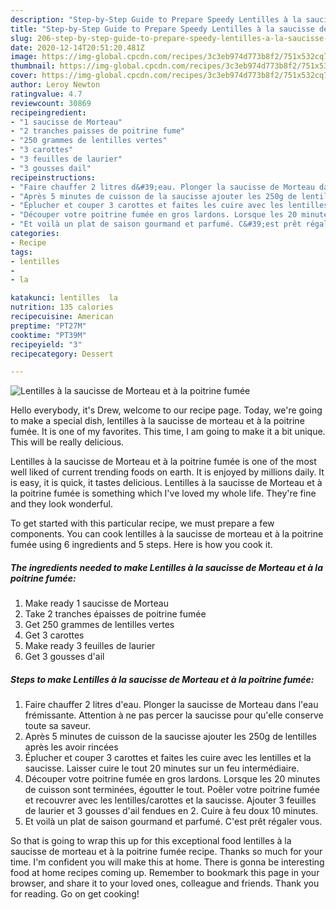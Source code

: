 ```yaml
---
description: "Step-by-Step Guide to Prepare Speedy Lentilles à la saucisse de Morteau et à la poitrine fumée"
title: "Step-by-Step Guide to Prepare Speedy Lentilles à la saucisse de Morteau et à la poitrine fumée"
slug: 206-step-by-step-guide-to-prepare-speedy-lentilles-a-la-saucisse-de-morteau-et-a-la-poitrine-fumee
date: 2020-12-14T20:51:20.481Z
image: https://img-global.cpcdn.com/recipes/3c3eb974d773b8f2/751x532cq70/lentilles-a-la-saucisse-de-morteau-et-a-la-poitrine-fumee-photo-principale-de-la-recette.jpg
thumbnail: https://img-global.cpcdn.com/recipes/3c3eb974d773b8f2/751x532cq70/lentilles-a-la-saucisse-de-morteau-et-a-la-poitrine-fumee-photo-principale-de-la-recette.jpg
cover: https://img-global.cpcdn.com/recipes/3c3eb974d773b8f2/751x532cq70/lentilles-a-la-saucisse-de-morteau-et-a-la-poitrine-fumee-photo-principale-de-la-recette.jpg
author: Leroy Newton
ratingvalue: 4.7
reviewcount: 30869
recipeingredient:
- "1 saucisse de Morteau"
- "2 tranches paisses de poitrine fume"
- "250 grammes de lentilles vertes"
- "3 carottes"
- "3 feuilles de laurier"
- "3 gousses dail"
recipeinstructions:
- "Faire chauffer 2 litres d&#39;eau. Plonger la saucisse de Morteau dans l&#39;eau frémissante. Attention à ne pas percer la saucisse pour qu&#39;elle conserve toute sa saveur."
- "Après 5 minutes de cuisson de la saucisse ajouter les 250g de lentilles après les avoir rincées"
- "Éplucher et couper 3 carottes et faites les cuire avec les lentilles et la saucisse. Laisser cuire le tout 20 minutes sur un feu intermédiaire."
- "Découper votre poitrine fumée en gros lardons. Lorsque les 20 minutes de cuisson sont terminées, égoutter le tout. Poêler votre poitrine fumée et recouvrer avec les lentilles/carottes et la saucisse. Ajouter 3 feuilles de laurier et 3 gousses d&#39;ail fendues en 2. Cuire à feu doux 10 minutes."
- "Et voilà un plat de saison gourmand et parfumé. C&#39;est prêt régaler vous."
categories:
- Recipe
tags:
- lentilles
- 
- la

katakunci: lentilles  la 
nutrition: 135 calories
recipecuisine: American
preptime: "PT27M"
cooktime: "PT39M"
recipeyield: "3"
recipecategory: Dessert

---
```



![Lentilles à la saucisse de Morteau et à la poitrine fumée](https://img-global.cpcdn.com/recipes/3c3eb974d773b8f2/751x532cq70/lentilles-a-la-saucisse-de-morteau-et-a-la-poitrine-fumee-photo-principale-de-la-recette.jpg)

Hello everybody, it's Drew, welcome to our recipe page. Today, we're going to make a special dish, lentilles à la saucisse de morteau et à la poitrine fumée. It is one of my favorites. This time, I am going to make it a bit unique. This will be really delicious.

Lentilles à la saucisse de Morteau et à la poitrine fumée is one of the most well liked of current trending foods on earth. It is enjoyed by millions daily. It is easy, it is quick, it tastes delicious. Lentilles à la saucisse de Morteau et à la poitrine fumée is something which I've loved my whole life. They're fine and they look wonderful.




To get started with this particular recipe, we must prepare a few components. You can cook lentilles à la saucisse de morteau et à la poitrine fumée using 6 ingredients and 5 steps. Here is how you cook it.

<!--inarticleads1-->

##### The ingredients needed to make Lentilles à la saucisse de Morteau et à la poitrine fumée:

1. Make ready 1 saucisse de Morteau
1. Take 2 tranches épaisses de poitrine fumée
1. Get 250 grammes de lentilles vertes
1. Get 3 carottes
1. Make ready 3 feuilles de laurier
1. Get 3 gousses d&#39;ail




<!--inarticleads2-->

##### Steps to make Lentilles à la saucisse de Morteau et à la poitrine fumée:

1. Faire chauffer 2 litres d&#39;eau. Plonger la saucisse de Morteau dans l&#39;eau frémissante. Attention à ne pas percer la saucisse pour qu&#39;elle conserve toute sa saveur.
1. Après 5 minutes de cuisson de la saucisse ajouter les 250g de lentilles après les avoir rincées
1. Éplucher et couper 3 carottes et faites les cuire avec les lentilles et la saucisse. Laisser cuire le tout 20 minutes sur un feu intermédiaire.
1. Découper votre poitrine fumée en gros lardons. Lorsque les 20 minutes de cuisson sont terminées, égoutter le tout. Poêler votre poitrine fumée et recouvrer avec les lentilles/carottes et la saucisse. Ajouter 3 feuilles de laurier et 3 gousses d&#39;ail fendues en 2. Cuire à feu doux 10 minutes.
1. Et voilà un plat de saison gourmand et parfumé. C&#39;est prêt régaler vous.




So that is going to wrap this up for this exceptional food lentilles à la saucisse de morteau et à la poitrine fumée recipe. Thanks so much for your time. I'm confident you will make this at home. There is gonna be interesting food at home recipes coming up. Remember to bookmark this page in your browser, and share it to your loved ones, colleague and friends. Thank you for reading. Go on get cooking!
